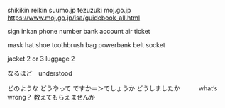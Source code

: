 shikikin reikin
suumo.jp
tezuzuki
moj.go.jp
https://www.moj.go.jp/isa/guidebook_all.html

sign inkan 
phone number
bank account
air ticket

mask
hat
shoe
toothbrush
bag
powerbank
belt
socket

jacket 2 or 3
luggage 2 


なるほど　understood

どのような
どうやって
ですか＝＞でしょうか
どうしましたか　　　what’s　wrong？
教えてもらえませんか